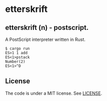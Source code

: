 # etterskrift

## etterskrift (n) - postscript.

A PostScript interpreter written in Rust.

```
$ cargo run
ES>1 1 add
ES<1>pstack
Number(2)
ES<1>^D
```

## License

The code is under a MIT license. See [LICENSE](LICENSE).
